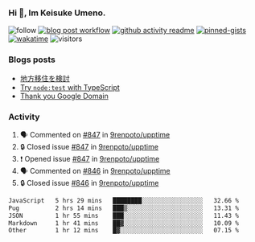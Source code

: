 ### Hi 👋, Im Keisuke Umeno.

<!--
**9renpoto/9renpoto** is a ✨ _special_ ✨ repository because its `README.md` (this file) appears on your GitHub profile.

Here are some ideas to get you started:

- 🔭 I’m currently working on ...
- 🌱 I’m currently learning ...
- 👯 I’m looking to collaborate on ...
- 🤔 I’m looking for help with ...
- 💬 Ask me about ...
- 📫 How to reach me: ...
- 😄 Pronouns: ...
- ⚡ Fun fact: ...
-->

![follow](https://img.shields.io/github/followers/9renpoto?label=Follow&style=social)
[![blog post workflow](https://github.com/9renpoto/9renpoto/actions/workflows/blog.yml/badge.svg)](https://github.com/9renpoto/9renpoto/actions/workflows/blog.yml)
[![github activity readme](https://github.com/9renpoto/9renpoto/actions/workflows/activity.yml/badge.svg)](https://github.com/9renpoto/9renpoto/actions/workflows/activity.yml)
[![pinned-gists](https://github.com/9renpoto/9renpoto/actions/workflows/pin-gist.yml/badge.svg)](https://github.com/9renpoto/9renpoto/actions/workflows/pin-gist.yml)
[![wakatime](https://github.com/9renpoto/9renpoto/actions/workflows/waka-readme-status.yml/badge.svg)](https://github.com/9renpoto/9renpoto/actions/workflows/waka-readme-status.yml)
![visitors](https://komarev.com/ghpvc/?username=9renpoto&label=Profile%20views&color=0e75b6&style=flat)

### Blogs posts

<!-- BLOG-POST-LIST:START -->
- [地方移住を検討](https://9renpoto.win/entry/2023/09/09/migration-plan)
- [Try `node:test` with TypeScript](https://9renpoto.win/entry/2023/07/23/node-test-runner)
- [Thank you Google Domain](https://9renpoto.win/entry/2023/07/08/new-domain)
<!-- BLOG-POST-LIST:END -->

### Activity

<!--START_SECTION:activity-->
1. 🗣 Commented on [#847](https://github.com/9renpoto/upptime/issues/847#issuecomment-1799201161) in [9renpoto/upptime](https://github.com/9renpoto/upptime)
2. 🔒 Closed issue [#847](https://github.com/9renpoto/upptime/issues/847) in [9renpoto/upptime](https://github.com/9renpoto/upptime)
3. ❗ Opened issue [#847](https://github.com/9renpoto/upptime/issues/847) in [9renpoto/upptime](https://github.com/9renpoto/upptime)
4. 🗣 Commented on [#846](https://github.com/9renpoto/upptime/issues/846#issuecomment-1795093864) in [9renpoto/upptime](https://github.com/9renpoto/upptime)
5. 🔒 Closed issue [#846](https://github.com/9renpoto/upptime/issues/846) in [9renpoto/upptime](https://github.com/9renpoto/upptime)
<!--END_SECTION:activity-->

<!--START_SECTION:waka-->

```txt
JavaScript   5 hrs 29 mins   ████████░░░░░░░░░░░░░░░░░   32.66 %
Pug          2 hrs 14 mins   ███▒░░░░░░░░░░░░░░░░░░░░░   13.31 %
JSON         1 hr 55 mins    ███░░░░░░░░░░░░░░░░░░░░░░   11.43 %
Markdown     1 hr 41 mins    ██▓░░░░░░░░░░░░░░░░░░░░░░   10.09 %
Other        1 hr 12 mins    █▓░░░░░░░░░░░░░░░░░░░░░░░   07.15 %
```

<!--END_SECTION:waka-->
